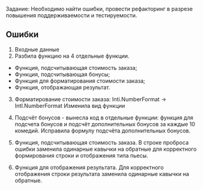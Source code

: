 Задание: Необходимо найти ошибки, провести рефакторинг в разрезе повышения поддерживаемости и тестируемости.

Ошибки
--------

1) Входные данные
2) Разбила функцию на 4 отдельные функции. 
- Функция, подсчитывающая стоимость заказа;
- Функция, подсчитывающая бонусы;
- Функция для форматирования стоимости заказа;
- Функция, отображающая результат.

3) Форматирование стоимости заказа:
Inti.NumberFormat -> Intl.NumberFormat
Изменила вид функции

4) Подсчёт бонусов - вынесла код в отдельные функции: функция для подсчета бонусов и подсчёт дополнительных бонусов за каждые 10 комедий.
Исправила формулу подсчёта дополнительных бонусов.

5) Функция, подсчитывающая стоимость заказа.
В строке проброса ошибки заменила одинарные кавычки на обратные для корректного формирования строки и отображения типа пьесы.

6) Функция для отображения результата.
Для корректного отображения строки результата заменила одинарные кавычки на обратные. 